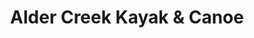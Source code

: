 ---
title: "Alder Creek Kayak & Canoe"
url: /portland/alder-creek-kayak-und-canoe/
shop: Outdoor
---